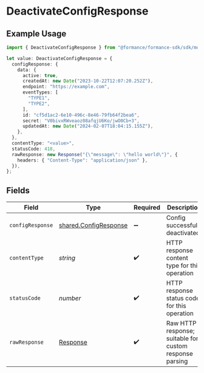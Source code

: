 # DeactivateConfigResponse

## Example Usage

```typescript
import { DeactivateConfigResponse } from "@formance/formance-sdk/sdk/models/operations";

let value: DeactivateConfigResponse = {
  configResponse: {
    data: {
      active: true,
      createdAt: new Date("2023-10-22T12:07:20.252Z"),
      endpoint: "https://example.com",
      eventTypes: [
        "TYPE1",
        "TYPE2",
      ],
      id: "cf5d1ac2-6e10-496c-8e46-79fb64f2bea6",
      secret: "V0bivxRWveaoz08afqjU6Ko/jwO0Cb+3",
      updatedAt: new Date("2024-02-07T18:04:15.155Z"),
    },
  },
  contentType: "<value>",
  statusCode: 418,
  rawResponse: new Response("{\"message\": \"hello world\"}", {
    headers: { "Content-Type": "application/json" },
  }),
};
```

## Fields

| Field                                                                 | Type                                                                  | Required                                                              | Description                                                           |
| --------------------------------------------------------------------- | --------------------------------------------------------------------- | --------------------------------------------------------------------- | --------------------------------------------------------------------- |
| `configResponse`                                                      | [shared.ConfigResponse](../../../sdk/models/shared/configresponse.md) | :heavy_minus_sign:                                                    | Config successfully deactivated.                                      |
| `contentType`                                                         | *string*                                                              | :heavy_check_mark:                                                    | HTTP response content type for this operation                         |
| `statusCode`                                                          | *number*                                                              | :heavy_check_mark:                                                    | HTTP response status code for this operation                          |
| `rawResponse`                                                         | [Response](https://developer.mozilla.org/en-US/docs/Web/API/Response) | :heavy_check_mark:                                                    | Raw HTTP response; suitable for custom response parsing               |